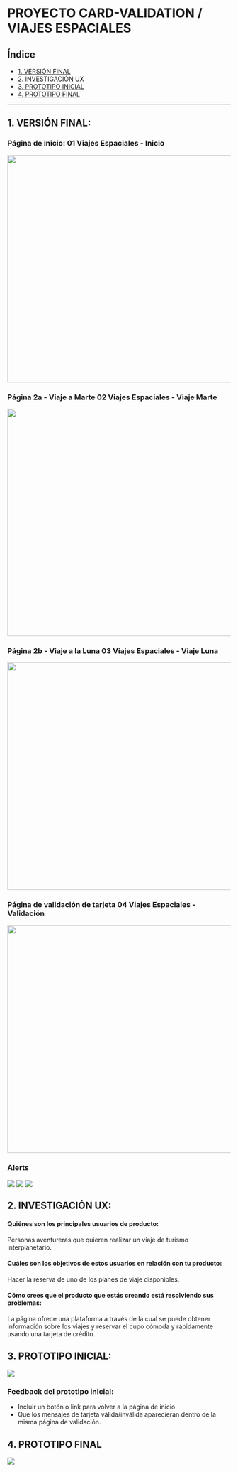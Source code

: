 # PROYECTO CARD-VALIDATION / VIAJES ESPACIALES

## Índice

* [1. VERSIÓN FINAL](#1-VERSIÓN-FINAL)
* [2. INVESTIGACIÓN UX](#2-INVESTIGACIÓN-UX)
* [3. PROTOTIPO INICIAL](#3-PROTOTIPO-INICIAL)
* [4. PROTOTIPO FINAL](#4-PROTOTIPO-FINAL)

***

## 1. VERSIÓN FINAL:

### Página de inicio: 01 Viajes Espaciales -  Inicio

<a href="url"><img src="https://user-images.githubusercontent.com/91227867/146607638-490a16b1-60da-4863-b71c-98adb4ac1ceb.png" align="center" height="512" width="720" ></a>


### Página 2a - Viaje a Marte 02 Viajes Espaciales - Viaje Marte

<a href="url"><img src="https://user-images.githubusercontent.com/91227867/146607657-4aa163c8-5774-4148-bfc1-163d61bcc5fb.png" align="center" height="512" width="720" ></a>


### Página 2b - Viaje a la Luna 03 Viajes Espaciales - Viaje Luna

<a href="url"><img src="https://user-images.githubusercontent.com/91227867/146607681-93feb3f0-b128-4e1c-bb75-bead921eabd9.png" align="center" height="512" width="720" ></a>


### Página de validación de tarjeta 04 Viajes Espaciales -  Validación

<a href="url"><img src="https://user-images.githubusercontent.com/91227867/146607710-3cb47c84-d6f9-4c8b-ba0e-6499fbde3b62.png" align="center" height="512" width="720" ></a>



### Alerts 

<a href="url"><img src="https://user-images.githubusercontent.com/91227867/146607716-a6cfefae-7cfb-416b-9cad-daf376da3df7.png" align="center"></a>
<a href="url"><img src="https://user-images.githubusercontent.com/91227867/146607724-fe42ba16-56e4-43ca-af82-cf3fa5e5b024.png" align="center"></a>
<a href="url"><img src="https://user-images.githubusercontent.com/91227867/146610265-7719d2e0-2fdc-406e-bcc6-82ee6c785cea.png" align="center"></a>

## 2. INVESTIGACIÓN UX:

#### Quiénes son los principales usuarios de producto:
Personas aventureras que quieren realizar un viaje de turismo interplanetario.

#### Cuáles son los objetivos de estos usuarios en relación con tu producto:
Hacer la reserva de uno de los planes de viaje disponibles.

#### Cómo crees que el producto que estás creando está resolviendo sus problemas:
La página ofrece una plataforma a través de la cual se puede obtener información sobre los viajes y reservar el cupo cómoda y rápidamente usando una tarjeta de crédito.


## 3. PROTOTIPO INICIAL:


<a href="url"><img src="https://user-images.githubusercontent.com/91227867/146610363-8cd249a4-b191-496d-af10-b3af407cc188.png" align="center"></a>

### Feedback del prototipo inicial: 
- Incluir un botón o link para volver a la página de inicio. 
- Que los mensajes de tarjeta válida/inválida aparecieran dentro de la misma página de validación.


## 4. PROTOTIPO FINAL

<a href="url"><img src="https://user-images.githubusercontent.com/91227867/146610408-22c4f27c-6849-43ee-b5e9-95480459daeb.png" align="center"></a>


